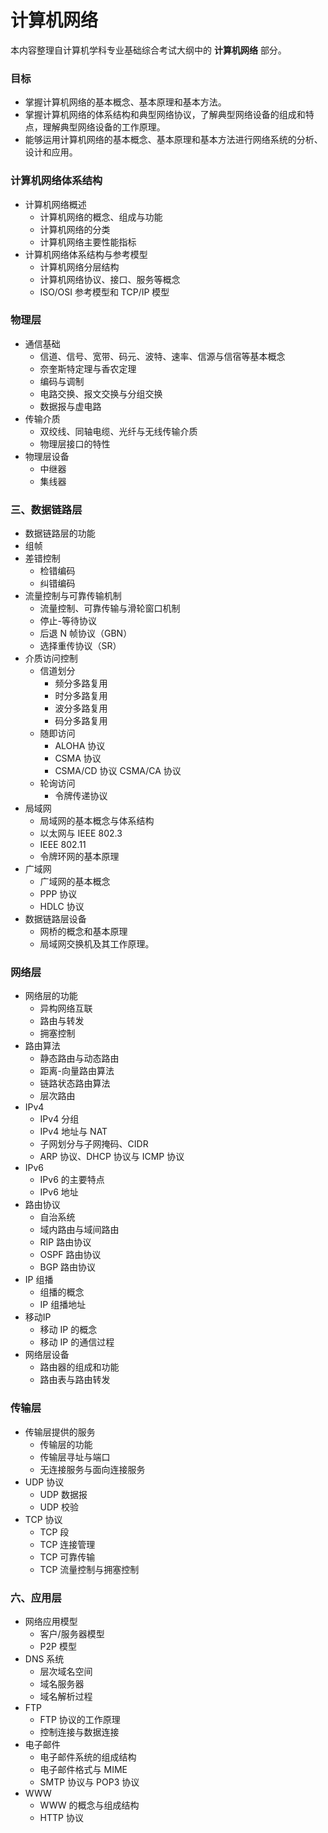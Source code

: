 # 计算机网络

本内容整理自计算机学科专业基础综合考试大纲中的 **计算机网络** 部分。

### 目标

- 掌握计算机网络的基本概念、基本原理和基本方法。
- 掌握计算机网络的体系结构和典型网络协议，了解典型网络设备的组成和特点，理解典型网络设备的工作原理。
- 能够运用计算机网络的基本概念、基本原理和基本方法进行网络系统的分析、设计和应用。

### 计算机网络体系结构

- 计算机网络概述
  - 计算机网络的概念、组成与功能
  - 计算机网络的分类
  - 计算机网络主要性能指标
- 计算机网络体系结构与参考模型
  - 计算机网络分层结构
  - 计算机网络协议、接口、服务等概念
  - ISO/OSI 参考模型和 TCP/IP 模型

### 物理层

- 通信基础
  - 信道、信号、宽带、码元、波特、速率、信源与信宿等基本概念
  - 奈奎斯特定理与香农定理
  - 编码与调制
  - 电路交换、报文交换与分组交换
  - 数据报与虚电路
- 传输介质
  - 双绞线、同轴电缆、光纤与无线传输介质
  - 物理层接口的特性
- 物理层设备
  - 中继器
  - 集线器

### 三、数据链路层

- 数据链路层的功能
- 组帧
- 差错控制
  - 检错编码
  - 纠错编码
- 流量控制与可靠传输机制
  - 流量控制、可靠传输与滑轮窗口机制
  - 停止-等待协议
  - 后退 N 帧协议（GBN）
  - 选择重传协议（SR）
- 介质访问控制
  - 信道划分
    - 频分多路复用
    - 时分多路复用
    - 波分多路复用
    - 码分多路复用
  - 随即访问
    - ALOHA 协议
    - CSMA 协议
    - CSMA/CD 协议 CSMA/CA 协议
  - 轮询访问
    - 令牌传递协议
- 局域网
  - 局域网的基本概念与体系结构
  - 以太网与 IEEE 802.3
  - IEEE 802.11
  - 令牌环网的基本原理
- 广域网
  - 广域网的基本概念
  - PPP 协议
  - HDLC 协议
- 数据链路层设备
  - 网桥的概念和基本原理
  - 局域网交换机及其工作原理。

### 网络层

- 网络层的功能
  - 异构网络互联
  - 路由与转发
  - 拥塞控制
- 路由算法
  - 静态路由与动态路由
  - 距离-向量路由算法
  - 链路状态路由算法
  - 层次路由
- IPv4
  - IPv4 分组
  - IPv4 地址与 NAT
  - 子网划分与子网掩码、CIDR
  - ARP 协议、DHCP 协议与 ICMP 协议
- IPv6
  - IPv6 的主要特点
  - IPv6 地址
- 路由协议
  - 自治系统
  - 域内路由与域间路由
  - RIP 路由协议
  - OSPF 路由协议
  - BGP 路由协议
- IP 组播
  - 组播的概念
  - IP 组播地址
- 移动IP
  - 移动 IP 的概念
  - 移动 IP 的通信过程
- 网络层设备
  - 路由器的组成和功能
  - 路由表与路由转发

### 传输层

- 传输层提供的服务
  - 传输层的功能
  - 传输层寻址与端口
  - 无连接服务与面向连接服务
- UDP 协议
  - UDP 数据报
  - UDP 校验
- TCP 协议
  - TCP 段
  - TCP 连接管理
  - TCP 可靠传输
  - TCP 流量控制与拥塞控制

### 六、应用层

- 网络应用模型
  - 客户/服务器模型
  - P2P 模型
- DNS 系统
  - 层次域名空间
  - 域名服务器
  - 域名解析过程
- FTP
  - FTP 协议的工作原理
  - 控制连接与数据连接
- 电子邮件
  - 电子邮件系统的组成结构
  - 电子邮件格式与 MIME
  - SMTP 协议与 POP3 协议
- WWW
  - WWW 的概念与组成结构
  - HTTP 协议
